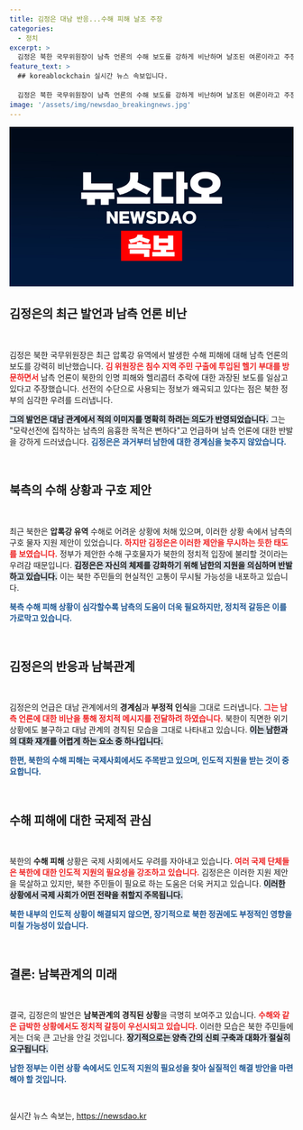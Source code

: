```yaml
---
title: 김정은 대남 반응...수해 피해 날조 주장
categories:
  - 정치
excerpt: >
  김정은 북한 국무위원장이 남측 언론의 수해 보도를 강하게 비난하며 날조된 여론이라고 주장했습니다. 이는 남북 관계의 긴장을 더욱 고조시킬 수 있는 발언으로, 앞으로의 전개가 주목됩니다.
feature_text: >
  ## koreablockchain 실시간 뉴스 속보입니다.

  김정은 북한 국무위원장이 남측 언론의 수해 보도를 강하게 비난하며 날조된 여론이라고 주장했습니다. 이는 남북 관계의 긴장을 더욱 고조시킬 수 있는 발언으로, 앞으로의 전개가 주목됩니다.
image: '/assets/img/newsdao_breakingnews.jpg'
---
```


<p><img src="/assets/img/newsdao_breakingnews.jpg" alt="koreablockchain 속보" /></p>

<h2 data-ke-size="size26">김정은의 최근 발언과 남측 언론 비난</h2>

<p data-ke-size="size16">&nbsp;</p>

<p data-ke-size="size16">김정은 북한 국무위원장은 최근 압록강 유역에서 발생한 수해 피해에 대해 남측 언론의 보도를 강력히 비난했습니다. <b><span style="color: #ee2323;">김 위원장은 침수 지역 주민 구출에 투입된 헬기 부대를 방문하면서</span></b> 남측 언론이 북한의 인명 피해와 헬리콥터 추락에 대한 과장된 보도를 일삼고 있다고 주장했습니다. 선전의 수단으로 사용되는 정보가 왜곡되고 있다는 점은 북한 정부의 심각한 우려를 드러냅니다.</p>

<p><b><span style="background-color: #21538527;">그의 발언은 대남 관계에서 적의 이미지를 명확히 하려는 의도가 반영되었습니다.</span></b> 그는 "모략선전에 집착하는 남측의 음흉한 목적은 뻔하다"고 언급하며 남측 언론에 대한 반발을 강하게 드러냈습니다. <b><span style="color: #1a5490;">김정은은 과거부터 남한에 대한 경계심을 늦추지 않았습니다.</span></b></p>

<p data-ke-size="size16">&nbsp;</p>

<h2 data-ke-size="size26">북측의 수해 상황과 구호 제안 </h2>

<p data-ke-size="size16">&nbsp;</p>

<p data-ke-size="size16">최근 북한은 <b>압록강 유역</b> 수해로 어려운 상황에 처해 있으며, 이러한 상황 속에서 남측의 구호 물자 지원 제안이 있었습니다. <b><span style="color: #ee2323;">하지만 김정은은 이러한 제안을 무시하는 듯한 태도를 보였습니다.</span></b> 정부가 제안한 수해 구호물자가 북한의 정치적 입장에 불리할 것이라는 우려감 때문입니다. <b><span style="background-color: #21538527;">김정은은 자신의 체제를 강화하기 위해 남한의 지원을 의심하며 반발하고 있습니다.</span></b> 이는 북한 주민들의 현실적인 고통이 무시될 가능성을 내포하고 있습니다.</p>

<p><b><span style="color: #1a5490;">북측 수해 피해 상황이 심각할수록 남측의 도움이 더욱 필요하지만, 정치적 갈등은 이를 가로막고 있습니다.</span></b></p>

<p data-ke-size="size16">&nbsp;</p>

<h2 data-ke-size="size26">김정은의 반응과 남북관계</h2>

<p data-ke-size="size16">&nbsp;</p>

<p data-ke-size="size16">김정은의 언급은 대남 관계에서의 <b>경계심</b>과 <b>부정적 인식</b>을 그대로 드러냅니다. <b><span style="color: #ee2323;">그는 남측 언론에 대한 비난을 통해 정치적 메시지를 전달하려 하였습니다.</span></b> 북한이 직면한 위기 상황에도 불구하고 대남 관계의 경직된 모습을 그대로 나타내고 있습니다. <b><span style="background-color: #21538527;">이는 남한과의 대화 재개를 어렵게 하는 요소 중 하나입니다.</span></b></p>

<p><b><span style="color: #1a5490;">한편, 북한의 수해 피해는 국제사회에서도 주목받고 있으며, 인도적 지원을 받는 것이 중요합니다.</span></b></p>

<p data-ke-size="size16">&nbsp;</p>

<h2 data-ke-size="size26">수해 피해에 대한 국제적 관심</h2>

<p data-ke-size="size16">&nbsp;</p>

<p data-ke-size="size16">북한의 <b>수해 피해</b> 상황은 국제 사회에서도 우려를 자아내고 있습니다. <b><span style="color: #ee2323;">여러 국제 단체들은 북한에 대한 인도적 지원의 필요성을 강조하고 있습니다.</span></b> 김정은은 이러한 지원 제안을 묵살하고 있지만, 북한 주민들이 필요로 하는 도움은 더욱 커지고 있습니다. <b><span style="background-color: #21538527;">이러한 상황에서 국제 사회가 어떤 전략을 취할지 주목됩니다.</span></b></p>

<p><b><span style="color: #1a5490;">북한 내부의 인도적 상황이 해결되지 않으면, 장기적으로 북한 정권에도 부정적인 영향을 미칠 가능성이 있습니다.</span></b></p>

<p data-ke-size="size16">&nbsp;</p>

<h2 data-ke-size="size26">결론: 남북관계의 미래</h2>

<p data-ke-size="size16">&nbsp;</p>

<p data-ke-size="size16">결국, 김정은의 발언은 <b>남북관계의 경직된 상황</b>을 극명히 보여주고 있습니다. <b><span style="color: #ee2323;">수해와 같은 급박한 상황에서도 정치적 갈등이 우선시되고 있습니다.</span></b> 이러한 모습은 북한 주민들에게는 더욱 큰 고난을 안길 것입니다. <b><span style="background-color: #21538527;">장기적으로는 양측 간의 신뢰 구축과 대화가 절실히 요구됩니다.</span></b></p>

<p><b><span style="color: #1a5490;">남한 정부는 이런 상황 속에서도 인도적 지원의 필요성을 찾아 실질적인 해결 방안을 마련해야 할 것입니다.</span></b></p>

<p data-ke-size="size16">&nbsp;</p>
실시간 뉴스 속보는, <a href="https://newsdao.kr" rel="dofollow">https://newsdao.kr</a>


